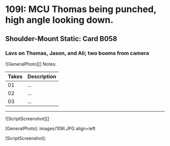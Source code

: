 # 109I: MCU Thomas being punched, high angle looking down.

## Shoulder-Mount Static: Card B058

### Lavs on Thomas, Jason, and Ali; two booms from camera

![GeneralPhoto][]
Notes: 

| Takes | Description |
|:---|:----|
| 01 | ... |
| 02 | ... |
| 03 | ... |

----

![ScriptScreenshot][]


[GeneralPhoto]:  images/109I.JPG align=left

[ScriptScreenshot]: 